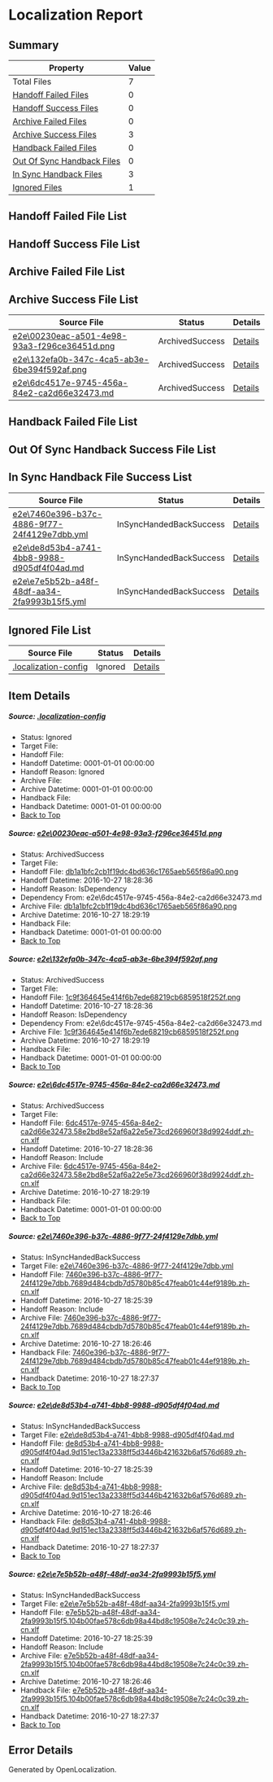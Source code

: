 # <a name='report-top'></a> Localization Report

## Summary
 Property | Value 
 -------- | ----- 
 Total Files | 7
[ Handoff Failed Files ](#handoff-failed-list)| 0
[ Handoff Success Files ](#handoff-success-list)| 0
[ Archive Failed Files ](#archive-failed-list)| 0
[ Archive Success Files ](#archive-success-list)| 3
[ Handback Failed Files ](#handback-failed-list)| 0
[ Out Of Sync Handback Files ](#outofsync-handback-success-list)| 0
[ In Sync Handback Files ](#insync-handback-success-list)| 3
[ Ignored Files ](#ignored-list)| 1

## <a name='handoff-failed-list'></a> Handoff Failed File List

## <a name='handoff-success-list'></a> Handoff Success File List

## <a name='archive-failed-list'></a> Archive Failed File List

## <a name='archive-success-list'></a> Archive Success File List
 Source File | Status | Details 
 ----------- | ------ | ------- 
 [e2e\00230eac-a501-4e98-93a3-f296ce36451d.png](https://github.com/OpenLocalizationTestOrg/ol-test0/blob/d614fc9d61d8c45eff01ebe190cf6c414c561020/e2e/00230eac-a501-4e98-93a3-f296ce36451d.png) | ArchivedSuccess | [Details](#db1a1bfc2cb1f19dc4bd636c1765aeb565f86a901)
 [e2e\132efa0b-347c-4ca5-ab3e-6be394f592af.png](https://github.com/OpenLocalizationTestOrg/ol-test0/blob/d614fc9d61d8c45eff01ebe190cf6c414c561020/e2e/132efa0b-347c-4ca5-ab3e-6be394f592af.png) | ArchivedSuccess | [Details](#1c9f364645e414f6b7ede68219cb6859518f252f2)
 [e2e\6dc4517e-9745-456a-84e2-ca2d66e32473.md](https://github.com/OpenLocalizationTestOrg/ol-test0/blob/d614fc9d61d8c45eff01ebe190cf6c414c561020/e2e/6dc4517e-9745-456a-84e2-ca2d66e32473.md) | ArchivedSuccess | [Details](#e9e3bf08fbf6b78ac2b1c7d5e1befd16a879a93c3)

## <a name='handback-failed-list'></a> Handback Failed File List

## <a name='outofsync-handback-success-list'></a> Out Of Sync Handback Success File List

## <a name='insync-handback-success-list'></a> In Sync Handback File Success List
 Source File | Status | Details 
 ----------- | ------ | ------- 
 [e2e\7460e396-b37c-4886-9f77-24f4129e7dbb.yml](https://github.com/OpenLocalizationTestOrg/ol-test0/blob/281ef84c7e2c055fb1b150095bb3ca55fc9d85ac/e2e/7460e396-b37c-4886-9f77-24f4129e7dbb.yml) | InSyncHandedBackSuccess | [Details](#55a295a623a7519fb5b6426ec0043a25296a201e4)
 [e2e\de8d53b4-a741-4bb8-9988-d905df4f04ad.md](https://github.com/OpenLocalizationTestOrg/ol-test0/blob/281ef84c7e2c055fb1b150095bb3ca55fc9d85ac/e2e/de8d53b4-a741-4bb8-9988-d905df4f04ad.md) | InSyncHandedBackSuccess | [Details](#7b226a50fd327f114e7634a06601a3deb40f10835)
 [e2e\e7e5b52b-a48f-48df-aa34-2fa9993b15f5.yml](https://github.com/OpenLocalizationTestOrg/ol-test0/blob/281ef84c7e2c055fb1b150095bb3ca55fc9d85ac/e2e/e7e5b52b-a48f-48df-aa34-2fa9993b15f5.yml) | InSyncHandedBackSuccess | [Details](#d85c8e13d7a3ad3ad5b3449717a4ce21f1ed6a1e6)

## <a name='ignored-list'></a> Ignored File List
 Source File | Status | Details 
 ----------- | ------ | ------- 
 [.localization-config](https://github.com/OpenLocalizationTestOrg/ol-test0/blob/d614fc9d61d8c45eff01ebe190cf6c414c561020/.localization-config) | Ignored | [Details](#c268a05ecaa7ec85942ed632c29928ee5bd6da8d0)

## Item Details
##### <a name='c268a05ecaa7ec85942ed632c29928ee5bd6da8d0'></a> Source: [.localization-config](https://github.com/OpenLocalizationTestOrg/ol-test0/blob/d614fc9d61d8c45eff01ebe190cf6c414c561020/.localization-config)
* Status: Ignored
* Target File: 
* Handoff File: 
* Handoff Datetime: 0001-01-01 00:00:00
* Handoff Reason: Ignored
* Archive File: 
* Archive Datetime: 0001-01-01 00:00:00
* Handback File: 
* Handback Datetime: 0001-01-01 00:00:00
* [Back to Top](#report-top)

##### <a name='db1a1bfc2cb1f19dc4bd636c1765aeb565f86a901'></a> Source: [e2e\00230eac-a501-4e98-93a3-f296ce36451d.png](https://github.com/OpenLocalizationTestOrg/ol-test0/blob/d614fc9d61d8c45eff01ebe190cf6c414c561020/e2e/00230eac-a501-4e98-93a3-f296ce36451d.png)
* Status: ArchivedSuccess
* Target File: 
* Handoff File: [db1a1bfc2cb1f19dc4bd636c1765aeb565f86a90.png](https://github.com/OpenLocalizationTestOrg/ol-test0-handoff/blob/07f0dbf262547daf0d899dfa67b878e1f99a96a0/ol-handoff/OpenLocalizationTestOrg/ol-test0-zhcn/shujia/ht/db1a1bfc2cb1f19dc4bd636c1765aeb565f86a90.png)
* Handoff Datetime: 2016-10-27 18:28:36
* Handoff Reason: IsDependency
* Dependency From: e2e\6dc4517e-9745-456a-84e2-ca2d66e32473.md
* Archive File: [db1a1bfc2cb1f19dc4bd636c1765aeb565f86a90.png](https://github.com/OpenLocalizationTestOrg/ol-test0-handoff/blob/b271b03defec440856e6c25907a223bbd68b2176/ol-archive/OpenLocalizationTestOrg/ol-test0-zhcn/shujia/ht/db1a1bfc2cb1f19dc4bd636c1765aeb565f86a90.png)
* Archive Datetime: 2016-10-27 18:29:19
* Handback File: 
* Handback Datetime: 0001-01-01 00:00:00
* [Back to Top](#report-top)

##### <a name='1c9f364645e414f6b7ede68219cb6859518f252f2'></a> Source: [e2e\132efa0b-347c-4ca5-ab3e-6be394f592af.png](https://github.com/OpenLocalizationTestOrg/ol-test0/blob/d614fc9d61d8c45eff01ebe190cf6c414c561020/e2e/132efa0b-347c-4ca5-ab3e-6be394f592af.png)
* Status: ArchivedSuccess
* Target File: 
* Handoff File: [1c9f364645e414f6b7ede68219cb6859518f252f.png](https://github.com/OpenLocalizationTestOrg/ol-test0-handoff/blob/07f0dbf262547daf0d899dfa67b878e1f99a96a0/ol-handoff/OpenLocalizationTestOrg/ol-test0-zhcn/shujia/ht/1c9f364645e414f6b7ede68219cb6859518f252f.png)
* Handoff Datetime: 2016-10-27 18:28:36
* Handoff Reason: IsDependency
* Dependency From: e2e\6dc4517e-9745-456a-84e2-ca2d66e32473.md
* Archive File: [1c9f364645e414f6b7ede68219cb6859518f252f.png](https://github.com/OpenLocalizationTestOrg/ol-test0-handoff/blob/b271b03defec440856e6c25907a223bbd68b2176/ol-archive/OpenLocalizationTestOrg/ol-test0-zhcn/shujia/ht/1c9f364645e414f6b7ede68219cb6859518f252f.png)
* Archive Datetime: 2016-10-27 18:29:19
* Handback File: 
* Handback Datetime: 0001-01-01 00:00:00
* [Back to Top](#report-top)

##### <a name='e9e3bf08fbf6b78ac2b1c7d5e1befd16a879a93c3'></a> Source: [e2e\6dc4517e-9745-456a-84e2-ca2d66e32473.md](https://github.com/OpenLocalizationTestOrg/ol-test0/blob/d614fc9d61d8c45eff01ebe190cf6c414c561020/e2e/6dc4517e-9745-456a-84e2-ca2d66e32473.md)
* Status: ArchivedSuccess
* Target File: 
* Handoff File: [6dc4517e-9745-456a-84e2-ca2d66e32473.58e2bd8e52af6a22e5e73cd266960f38d9924ddf.zh-cn.xlf](https://github.com/OpenLocalizationTestOrg/ol-test0-handoff/blob/07f0dbf262547daf0d899dfa67b878e1f99a96a0/ol-handoff/OpenLocalizationTestOrg/ol-test0-zhcn/shujia/ht/6dc4517e-9745-456a-84e2-ca2d66e32473.58e2bd8e52af6a22e5e73cd266960f38d9924ddf.zh-cn.xlf)
* Handoff Datetime: 2016-10-27 18:28:36
* Handoff Reason: Include
* Archive File: [6dc4517e-9745-456a-84e2-ca2d66e32473.58e2bd8e52af6a22e5e73cd266960f38d9924ddf.zh-cn.xlf](https://github.com/OpenLocalizationTestOrg/ol-test0-handoff/blob/b271b03defec440856e6c25907a223bbd68b2176/ol-archive/OpenLocalizationTestOrg/ol-test0-zhcn/shujia/ht/6dc4517e-9745-456a-84e2-ca2d66e32473.58e2bd8e52af6a22e5e73cd266960f38d9924ddf.zh-cn.xlf)
* Archive Datetime: 2016-10-27 18:29:19
* Handback File: 
* Handback Datetime: 0001-01-01 00:00:00
* [Back to Top](#report-top)

##### <a name='55a295a623a7519fb5b6426ec0043a25296a201e4'></a> Source: [e2e\7460e396-b37c-4886-9f77-24f4129e7dbb.yml](https://github.com/OpenLocalizationTestOrg/ol-test0/blob/281ef84c7e2c055fb1b150095bb3ca55fc9d85ac/e2e/7460e396-b37c-4886-9f77-24f4129e7dbb.yml)
* Status: InSyncHandedBackSuccess
* Target File: [e2e\7460e396-b37c-4886-9f77-24f4129e7dbb.yml](https://github.com/OpenLocalizationTestOrg/ol-test0-zhcn/blob/b0ad4d9f45aeb00ad3791178f3de28dc0abc0293/e2e/7460e396-b37c-4886-9f77-24f4129e7dbb.yml)
* Handoff File: [7460e396-b37c-4886-9f77-24f4129e7dbb.7689d484cbdb7d5780b85c47feab01c44ef9189b.zh-cn.xlf](https://github.com/OpenLocalizationTestOrg/ol-test0-handoff/blob/5777f686e748ff233d5203db7121fb28868cb312/ol-handoff/OpenLocalizationTestOrg/ol-test0-zhcn/shujia/ht/7460e396-b37c-4886-9f77-24f4129e7dbb.7689d484cbdb7d5780b85c47feab01c44ef9189b.zh-cn.xlf)
* Handoff Datetime: 2016-10-27 18:25:39
* Handoff Reason: Include
* Archive File: [7460e396-b37c-4886-9f77-24f4129e7dbb.7689d484cbdb7d5780b85c47feab01c44ef9189b.zh-cn.xlf](https://github.com/OpenLocalizationTestOrg/ol-test0-handoff/blob/eef37d9eb4f56265ff330bbc82b9a4da31ed1468/ol-archive/OpenLocalizationTestOrg/ol-test0-zhcn/shujia/ht/7460e396-b37c-4886-9f77-24f4129e7dbb.7689d484cbdb7d5780b85c47feab01c44ef9189b.zh-cn.xlf)
* Archive Datetime: 2016-10-27 18:26:46
* Handback File: [7460e396-b37c-4886-9f77-24f4129e7dbb.7689d484cbdb7d5780b85c47feab01c44ef9189b.zh-cn.xlf](https://github.com/OpenLocalizationTestOrg/ol-test0-handback/blob/7874fe449dbeca9cdbe17e9240ccda0c8c743538/ol-handback/OpenLocalizationTestOrg/ol-test0-zhcn/shujia/ht/7460e396-b37c-4886-9f77-24f4129e7dbb.7689d484cbdb7d5780b85c47feab01c44ef9189b.zh-cn.xlf)
* Handback Datetime: 2016-10-27 18:27:37
* [Back to Top](#report-top)

##### <a name='7b226a50fd327f114e7634a06601a3deb40f10835'></a> Source: [e2e\de8d53b4-a741-4bb8-9988-d905df4f04ad.md](https://github.com/OpenLocalizationTestOrg/ol-test0/blob/281ef84c7e2c055fb1b150095bb3ca55fc9d85ac/e2e/de8d53b4-a741-4bb8-9988-d905df4f04ad.md)
* Status: InSyncHandedBackSuccess
* Target File: [e2e\de8d53b4-a741-4bb8-9988-d905df4f04ad.md](https://github.com/OpenLocalizationTestOrg/ol-test0-zhcn/blob/b0ad4d9f45aeb00ad3791178f3de28dc0abc0293/e2e/de8d53b4-a741-4bb8-9988-d905df4f04ad.md)
* Handoff File: [de8d53b4-a741-4bb8-9988-d905df4f04ad.9d151ec13a2338ff5d3446b421632b6af576d689.zh-cn.xlf](https://github.com/OpenLocalizationTestOrg/ol-test0-handoff/blob/5777f686e748ff233d5203db7121fb28868cb312/ol-handoff/OpenLocalizationTestOrg/ol-test0-zhcn/shujia/ht/de8d53b4-a741-4bb8-9988-d905df4f04ad.9d151ec13a2338ff5d3446b421632b6af576d689.zh-cn.xlf)
* Handoff Datetime: 2016-10-27 18:25:39
* Handoff Reason: Include
* Archive File: [de8d53b4-a741-4bb8-9988-d905df4f04ad.9d151ec13a2338ff5d3446b421632b6af576d689.zh-cn.xlf](https://github.com/OpenLocalizationTestOrg/ol-test0-handoff/blob/eef37d9eb4f56265ff330bbc82b9a4da31ed1468/ol-archive/OpenLocalizationTestOrg/ol-test0-zhcn/shujia/ht/de8d53b4-a741-4bb8-9988-d905df4f04ad.9d151ec13a2338ff5d3446b421632b6af576d689.zh-cn.xlf)
* Archive Datetime: 2016-10-27 18:26:46
* Handback File: [de8d53b4-a741-4bb8-9988-d905df4f04ad.9d151ec13a2338ff5d3446b421632b6af576d689.zh-cn.xlf](https://github.com/OpenLocalizationTestOrg/ol-test0-handback/blob/7874fe449dbeca9cdbe17e9240ccda0c8c743538/ol-handback/OpenLocalizationTestOrg/ol-test0-zhcn/shujia/ht/de8d53b4-a741-4bb8-9988-d905df4f04ad.9d151ec13a2338ff5d3446b421632b6af576d689.zh-cn.xlf)
* Handback Datetime: 2016-10-27 18:27:37
* [Back to Top](#report-top)

##### <a name='d85c8e13d7a3ad3ad5b3449717a4ce21f1ed6a1e6'></a> Source: [e2e\e7e5b52b-a48f-48df-aa34-2fa9993b15f5.yml](https://github.com/OpenLocalizationTestOrg/ol-test0/blob/281ef84c7e2c055fb1b150095bb3ca55fc9d85ac/e2e/e7e5b52b-a48f-48df-aa34-2fa9993b15f5.yml)
* Status: InSyncHandedBackSuccess
* Target File: [e2e\e7e5b52b-a48f-48df-aa34-2fa9993b15f5.yml](https://github.com/OpenLocalizationTestOrg/ol-test0-zhcn/blob/b0ad4d9f45aeb00ad3791178f3de28dc0abc0293/e2e/e7e5b52b-a48f-48df-aa34-2fa9993b15f5.yml)
* Handoff File: [e7e5b52b-a48f-48df-aa34-2fa9993b15f5.104b00fae578c6db98a44bd8c19508e7c24c0c39.zh-cn.xlf](https://github.com/OpenLocalizationTestOrg/ol-test0-handoff/blob/5777f686e748ff233d5203db7121fb28868cb312/ol-handoff/OpenLocalizationTestOrg/ol-test0-zhcn/shujia/ht/e7e5b52b-a48f-48df-aa34-2fa9993b15f5.104b00fae578c6db98a44bd8c19508e7c24c0c39.zh-cn.xlf)
* Handoff Datetime: 2016-10-27 18:25:39
* Handoff Reason: Include
* Archive File: [e7e5b52b-a48f-48df-aa34-2fa9993b15f5.104b00fae578c6db98a44bd8c19508e7c24c0c39.zh-cn.xlf](https://github.com/OpenLocalizationTestOrg/ol-test0-handoff/blob/eef37d9eb4f56265ff330bbc82b9a4da31ed1468/ol-archive/OpenLocalizationTestOrg/ol-test0-zhcn/shujia/ht/e7e5b52b-a48f-48df-aa34-2fa9993b15f5.104b00fae578c6db98a44bd8c19508e7c24c0c39.zh-cn.xlf)
* Archive Datetime: 2016-10-27 18:26:46
* Handback File: [e7e5b52b-a48f-48df-aa34-2fa9993b15f5.104b00fae578c6db98a44bd8c19508e7c24c0c39.zh-cn.xlf](https://github.com/OpenLocalizationTestOrg/ol-test0-handback/blob/7874fe449dbeca9cdbe17e9240ccda0c8c743538/ol-handback/OpenLocalizationTestOrg/ol-test0-zhcn/shujia/ht/e7e5b52b-a48f-48df-aa34-2fa9993b15f5.104b00fae578c6db98a44bd8c19508e7c24c0c39.zh-cn.xlf)
* Handback Datetime: 2016-10-27 18:27:37
* [Back to Top](#report-top)


## Error Details

Generated by OpenLocalization.
